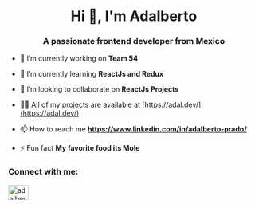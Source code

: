 <h1 align="center">Hi 👋, I'm Adalberto</h1>
<h3 align="center">A passionate frontend developer from Mexico</h3>

- 🔭 I’m currently working on **Team 54**

- 🌱 I’m currently learning **ReactJs and Redux**

- 👯 I’m looking to collaborate on **ReactJs Projects**

- 👨‍💻 All of my projects are available at [https://adal.dev/](https://adal.dev/)

- 📫 How to reach me **https://www.linkedin.com/in/adalberto-prado/**

- ⚡ Fun fact **My favorite food its Mole**

<h3 align="left">Connect with me:</h3>
<p align="left">
<a href="https://linkedin.com/in/adalberto-prado" target="blank"><img align="center" src="https://cdn.jsdelivr.net/npm/simple-icons@3.0.1/icons/linkedin.svg" alt="adalberto-prado" height="30" width="40" /></a>
</p>

